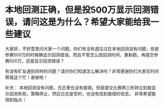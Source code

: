 # 本地回测正确，但是投500万显示回测错误，请问这是为什么？希望大家能给我一些建议

大家好，不好意思问大家一个问题。你们有没有遇见过在本地回测没有问题，但是参赛500万的时候确显示回测错误。而且不管怎么改回测时间，重新跑，再提交参赛500万，还是显示回测错误？

有没有矿友遇到同样的问题？请问你们知道怎么解决吗？非常感谢你们大家花时间帮我这个忙！谢谢啦！

补充： 本地回测没有问题，日志里也没有报错。但是提交比赛两三秒钟立刻就显示回测失败，策略停止，然后日志是空的，也没有找到报错的信息。 非常希望能得到指点！